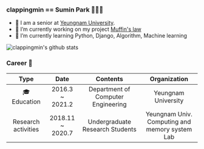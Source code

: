 ### clappingmin == Sumin Park 👏👏👏
<!--
**clappingmin/clappingmin** is a ✨ _special_ ✨ repository because its `README.md` (this file) appears on your GitHub profile.

Here are some ideas to get you started:
-->
- 📘 I am a senior at [Yeungnam University](http://www.yu.ac.kr/_korean/main/index.php).
- 🔭 I’m currently working on my project [Muffin's law](https://github.com/dmswl0311/term_project)
- 🌱 I’m currently learning Python, Django, Algorithm, Machine learning

![clappingmin's github stats](https://github-readme-stats.vercel.app/api?username=clappingmin&theme=default&show_icons=true)<br/>


### Career 👀
|         Type        	|         Date         	|             Contents            	|                    Organization                    	|
|:-------------------:	|:--------------------:	|:-------------------------------:	|:--------------------------------------------------:	|
|    🎓<br>Education   	|  2016.3 ~ <br>2021.2 	|  Department of Computer Engineering 	|                 Yeungnam University                	|
| Research activities 	| 2018.11 ~ <br>2020.7 	| Undergraduate Research Students 	| Yeungnam Univ. <br>Computing and memory system Lab 	|

<!--
## clappingmin's solved.ac tier
[![solved.ac tier](http://mazassumnida.wtf/api/generate_badge?boj=clappingmin)](https://solved.ac/clappingmin)<br/>
-->
